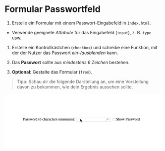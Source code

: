 # Formular Passwortfeld

1. Erstelle ein Formular mit einem Passwort-Eingabefeld in `index.html`.
 - Verwende geeignete _Attribute_ für das Eingabefeld (`input`), z. B. `type` usw.

1. Erstelle ein Kontrollkästchen (`checkbox`) und schreibe eine Funktion, mit der der Nutzer das Passwort _ein-/ausblenden_ kann.

1. Das **Passwort** sollte aus _mindestens 6 Zeichen_ bestehen.

1. **Optional:** Gestalte das Formular (`from`).

> Tipp: Schau dir die folgende Darstellung an, um eine Vorstellung davon zu bekommen, wie dein Ergebnis aussehen sollte.

![Bildschirmfoto](demo.gif)
